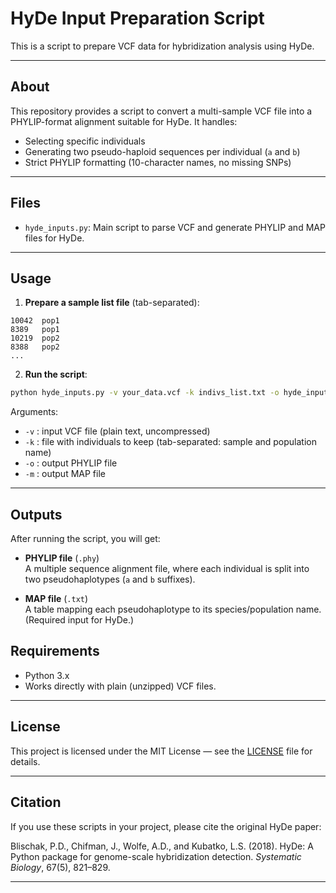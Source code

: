 
# HyDe Input Preparation Script

This is a script to prepare VCF data for hybridization analysis using HyDe.

---

## About

This repository provides a script to convert a multi-sample VCF file into a PHYLIP-format alignment suitable for HyDe.
It handles:
- Selecting specific individuals
- Generating two pseudo-haploid sequences per individual (`a` and `b`)
- Strict PHYLIP formatting (10-character names, no missing SNPs)

---

## Files

- `hyde_inputs.py`:
  Main script to parse VCF and generate PHYLIP and MAP files for HyDe.

---

## Usage

1. **Prepare a sample list file** (tab-separated):

```
10042  pop1
8389   pop1
10219  pop2
8388   pop2
...
```

2. **Run the script**:

```bash
python hyde_inputs.py -v your_data.vcf -k indivs_list.txt -o hyde_input.phy -m map_file.txt
```

Arguments:
- `-v` : input VCF file (plain text, uncompressed)
- `-k` : file with individuals to keep (tab-separated: sample and population name)
- `-o` : output PHYLIP file
- `-m` : output MAP file

---
## Outputs

After running the script, you will get:

- **PHYLIP file** (`.phy`)  
  A multiple sequence alignment file, where each individual is split into two pseudohaplotypes (`a` and `b` suffixes).

- **MAP file** (`.txt`)  
  A table mapping each pseudohaplotype to its species/population name. (Required input for HyDe.)

## Requirements

- Python 3.x
- Works directly with plain (unzipped) VCF files.

---

## License

This project is licensed under the MIT License — see the [LICENSE](LICENSE) file for details.

---

## Citation

If you use these scripts in your project, please cite the original HyDe paper:

Blischak, P.D., Chifman, J., Wolfe, A.D., and Kubatko, L.S. (2018).
HyDe: A Python package for genome-scale hybridization detection. *Systematic Biology*, 67(5), 821–829.

---
